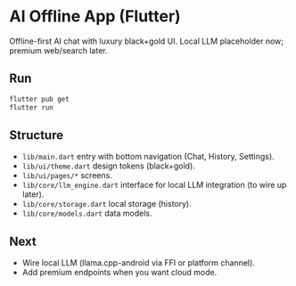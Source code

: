 
# AI Offline App (Flutter)
Offline-first AI chat with luxury black+gold UI. Local LLM placeholder now; premium web/search later.

## Run
```bash
flutter pub get
flutter run
```
## Structure
- `lib/main.dart` entry with bottom navigation (Chat, History, Settings).
- `lib/ui/theme.dart` design tokens (black+gold).
- `lib/ui/pages/*` screens.
- `lib/core/llm_engine.dart` interface for local LLM integration (to wire up later).
- `lib/core/storage.dart` local storage (history).
- `lib/core/models.dart` data models.

## Next
- Wire local LLM (llama.cpp-android via FFI or platform channel).
- Add premium endpoints when you want cloud mode.
